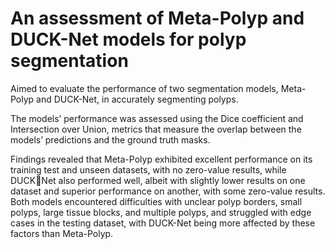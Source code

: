 # An assessment of Meta-Polyp and DUCK-Net models for polyp segmentation
Aimed to evaluate the performance of two segmentation models, Meta-Polyp and
DUCK-Net, in accurately segmenting polyps.

The models’ performance was assessed using the
Dice coefficient and Intersection over Union, metrics that
measure the overlap between the models’ predictions and
the ground truth masks. 

Findings revealed that Meta-Polyp
exhibited excellent performance on its training test and
unseen datasets, with no zero-value results, while DUCKNet also performed well, albeit with slightly lower results
on one dataset and superior performance on another,
with some zero-value results. Both models encountered
difficulties with unclear polyp borders, small polyps, large
tissue blocks, and multiple polyps, and struggled with edge
cases in the testing dataset, with DUCK-Net being more
affected by these factors than Meta-Polyp.
